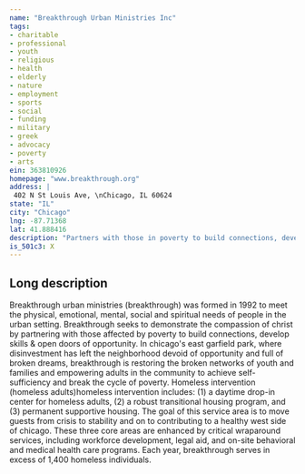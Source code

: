 ```yaml
---
name: "Breakthrough Urban Ministries Inc"
tags:
- charitable
- professional
- youth
- religious
- health
- elderly
- nature
- employment
- sports
- social
- funding
- military
- greek
- advocacy
- poverty
- arts
ein: 363810926
homepage: "www.breakthrough.org"
address: |
 402 N St Louis Ave, \nChicago, IL 60624
state: "IL"
city: "Chicago"
lng: -87.71368
lat: 41.888416
description: "Partners with those in poverty to build connections, develop skills and open doors of opportunity. "
is_501c3: X
---
```


## Long description

Breakthrough urban ministries (breakthrough) was formed in 1992 to meet the physical, emotional, mental, social and spiritual needs of people in the urban setting. Breakthrough seeks to demonstrate the compassion of christ by partnering with those affected by poverty to build connections, develop skills & open doors of opportunity. In chicago's east garfield park, where disinvestment has left the neighborhood devoid of opportunity and full of broken dreams, breakthrough is restoring the broken networks of youth and families and empowering adults in the community to achieve self-sufficiency and break the cycle of poverty. Homeless intervention (homeless adults)homeless intervention includes: (1) a daytime drop-in center for homeless adults, (2) a robust transitional housing program, and (3) permanent supportive housing. The goal of this service area is to move guests from crisis to stability and on to contributing to a healthy west side of chicago. These three core areas are enhanced by critical wraparound services, including workforce development, legal aid, and on-site behavioral and medical health care programs. Each year, breakthrough serves in excess of 1,400 homeless individuals. 
